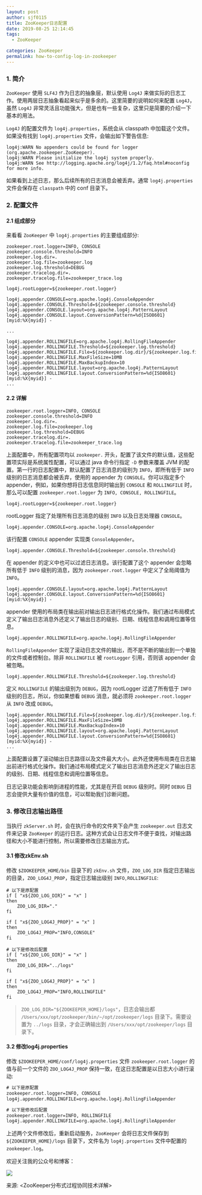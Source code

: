 ```yaml
---
layout: post
author: sjf0115
title: ZooKeeper日志配置
date: 2019-08-25 12:14:45
tags:
  - ZooKeeper

categories: ZooKeeper
permalink: how-to-config-log-in-zookeeper
---
```


### 1. 简介

`ZooKeeper` 使用 `SLF4J` 作为日志的抽象层，默认使用 `Log4J` 来做实际的日志工作。使用两层日志抽象看起来似乎是多余的。这里简要的说明如何来配置 `Log4J`，虽然 `Log4J` 非常灵活且功能强大，但是也有一些复杂，这里只是简要的介绍一下基本的用法。

`Log4J` 的配置文件为 `log4j.properties`，系统会从 classpath 中加载这个文件。如果没有找到 `log4j.properties` 文件，会输出如下警告信息:
```
log4j:WARN No appenders could be found for logger (org.apache.zookeeper.ZooKeeper).
log4j:WARN Please initialize the log4j system properly.
log4j:WARN See http://logging.apache.org/log4j/1.2/faq.html#noconfig for more info.
```
如果看到上述日志，那么后续所有的日志消息会被丢弃。通常 `log4j.properties` 文件会保存在 `classpath` 中的 conf 目录下。

### 2. 配置文件

#### 2.1 组成部分

来看看 `ZooKeeper` 中 `log4j.properties` 的主要组成部分:
```
zookeeper.root.logger=INFO, CONSOLE
zookeeper.console.threshold=INFO  
zookeeper.log.dir=.  
zookeeper.log.file=zookeeper.log  
zookeeper.log.threshold=DEBUG  
zookeeper.tracelog.dir=.  
zookeeper.tracelog.file=zookeeper_trace.log

log4j.rootLogger=${zookeeper.root.logger}

log4j.appender.CONSOLE=org.apache.log4j.ConsoleAppender
log4j.appender.CONSOLE.Threshold=${zookeeper.console.threshold}
log4j.appender.CONSOLE.layout=org.apache.log4j.PatternLayout  
log4j.appender.CONSOLE.layout.ConversionPattern=%d{ISO8601} [myid:%X{myid}] -

...

log4j.appender.ROLLINGFILE=org.apache.log4j.RollingFileAppender
log4j.appender.ROLLINGFILE.Threshold=${zookeeper.log.threshold}
log4j.appender.ROLLINGFILE.File=${zookeeper.log.dir}/${zookeeper.log.file}  
log4j.appender.ROLLINGFILE.MaxFileSize=10MB  
log4j.appender.ROLLINGFILE.MaxBackupIndex=10  
log4j.appender.ROLLINGFILE.layout=org.apache.log4j.PatternLayout
log4j.appender.ROLLINGFILE.layout.ConversionPattern=%d{ISO8601} [myid:%X{myid}] -  
...
```

#### 2.2 详解

```
zookeeper.root.logger=INFO, CONSOLE
zookeeper.console.threshold=INFO  
zookeeper.log.dir=.  
zookeeper.log.file=zookeeper.log  
zookeeper.log.threshold=DEBUG  
zookeeper.tracelog.dir=.  
zookeeper.tracelog.file=zookeeper_trace.log
```
上面配置中，所有配置项均以 `zookeeper.` 开头，配置了该文件的默认值，这些配置项实际是系统属性配置，可以通过 java 命令行指定 `-D` 参数来覆盖 JVM 的配置。第一行的日志配置中，默认配置了日志消息的级别为 `INFO`，即所有低于 `INFO` 级别的日志消息都会被丢弃，使用的 appender 为 `CONSOLE`。你可以指定多个 appender，例如，如果你想将日志信息同时输出到 `CONSOLE` 和 `ROLLINGFILE` 时，那么可以配置 `zookeeper.root.logger` 为 `INFO, CONSOLE, ROLLINGFILE`。

```
log4j.rootLogger=${zookeeper.root.logger}
```
rootLogger 指定了处理所有日志消息的级别 `INFO` 以及日志处理器 `CONSOLE`。

```
log4j.appender.CONSOLE=org.apache.log4j.ConsoleAppender
```
该行配置 `CONSOLE` appender 实现类 `ConsoleAppender`。

```
log4j.appender.CONSOLE.Threshold=${zookeeper.console.threshold}
```
在 appender 的定义中也可以过滤日志消息。该行配置了这个 appender 会忽略所有低于 `INFO` 级别的消息，因为 `zookeeper.root.logger` 中定义了全局阈值为 `INFO`。

```
log4j.appender.CONSOLE.layout=org.apache.log4j.PatternLayout
log4j.appender.CONSOLE.layout.ConversionPattern=%d{ISO8601} [myid:%X{myid}] -
```
appender 使用的布局类在输出前对输出日志进行格式化操作。我们通过布局模式定义了输出日志消息外还定义了输出日志的级别、日期、线程信息和调用位置等信息。

```
log4j.appender.ROLLINGFILE=org.apache.log4j.RollingFileAppender
```
`RollingFileAppender` 实现了滚动日志文件的输出，而不是不断的输出到一个单独的文件或者控制台。除非 `ROLLINGFILE` 被 `rootLogger` 引用，否则该 appender 会被忽略。

```
log4j.appender.ROLLINGFILE.Threshold=${zookeeper.log.threshold}
```
定义 `ROLLINGFILE` 的输出级别为 `DEBUG`，因为 rootLogger 过滤了所有低于 `INFO` 级别的日志，所以，你如果想看 `DEBUG` 消息，就必须将 `zookeeper.root.logger` 从 `INFO` 改成 `DEBUG`。

```
log4j.appender.ROLLINGFILE.File=${zookeeper.log.dir}/${zookeeper.log.file}
log4j.appender.ROLLINGFILE.MaxFileSize=10MB  
log4j.appender.ROLLINGFILE.MaxBackupIndex=10  
log4j.appender.ROLLINGFILE.layout=org.apache.log4j.PatternLayout
log4j.appender.ROLLINGFILE.layout.ConversionPattern=%d{ISO8601} [myid:%X{myid}] -
...   
```
上面配置设置了滚动输出日志路径以及文件最大大小。此外还使用布局类在日志输出前进行格式化操作。我们通过布局模式定义了输出日志消息外还定义了输出日志的级别、日期、线程信息和调用位置等信息。

日志记录功能会影响到进程的性能，尤其是在开启 `DEBUG` 级别时。同时 `DEBUG` 日志会提供大量有价值的信息，可以帮助我们诊断问题。

### 3. 修改日志输出路径

当执行 `zkServer.sh` 时，会在执行命令的文件夹下会产生 `zookeeper.out` 日志文件来记录 `ZooKeeper` 的运行日志。这种方式会让日志文件不便于查找，对输出路径和大小不能进行控制，所以需要修改日志输出方式。

#### 3.1 修改zkEnv.sh

修改 `$ZOOKEEPER_HOME/bin` 目录下的 `zkEnv.sh` 文件，`ZOO_LOG_DIR` 指定日志输出的目录，`ZOO_LOG4J_PROP`，指定日志输出级别 `INFO,ROLLINGFILE`:
```shell
# 以下是原配置
if [ "x${ZOO_LOG_DIR}" = "x" ]
then
    ZOO_LOG_DIR="."
fi

if [ "x${ZOO_LOG4J_PROP}" = "x" ]
then
    ZOO_LOG4J_PROP="INFO,CONSOLE"
fi

# 以下是修改后配置
if [ "x${ZOO_LOG_DIR}" = "x" ]
then
    ZOO_LOG_DIR="../logs"
fi

if [ "x${ZOO_LOG4J_PROP}" = "x" ]
then
    ZOO_LOG4J_PROP="INFO,ROLLINGFILE"
fi
```
> `ZOO_LOG_DIR="${ZOOKEEPER_HOME}/logs"`，日志会输出都 `/Users/xxx/opt/zookeeper/bin/~/opt/zookeeper/logs` 目录下。需要设置为 `../logs` 目录，才会正确输出到 `/Users/xxx/opt/zookeeper/logs` 目录下。

#### 3.2 修改log4j.properties

修改 `$ZOOKEEPER_HOME/conf/log4j.properties` 文件 `zookeeper.root.logger` 的值与前一个文件的 `ZOO_LOG4J_PROP` 保持一致，在这日志配置是以日志大小进行滚动:
```xml
# 以下是原配置
zookeeper.root.logger=INFO, CONSOLE
log4j.appender.ROLLINGFILE=org.apache.log4j.RollingFileAppender

# 以下是修改后配置
zookeeper.root.logger=INFO, ROLLINGFILE
log4j.appender.ROLLINGFILE=org.apache.log4j.RollingFileAppender
```

上述两个文件修改后，重新启动服务，`ZooKeeper` 会将日志文件保存到 `${ZOOKEEPER_HOME}/logs` 目录下，文件名为 `log4j.properties` 文件中配置的 `zookeeper.log`。

欢迎关注我的公众号和博客：

![](https://github.com/sjf0115/PubLearnNotes/blob/master/image/Other/smartsi.jpg?raw=true)

来源: <ZooKeeper分布式过程协同技术详解>
